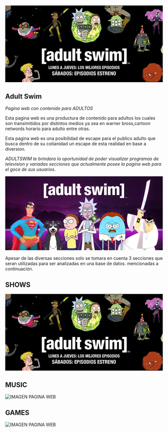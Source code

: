 ![IMAGEN PAGINA WEB](https://github.com/LOBOSJOCELYN/miprimer.repositorio/blob/main/Warner-Channel.jpg)
## Adult Swim
_Pagina web con contenido para_  *ADULTOS*

Esta pagina web es una productura de contenido para adultos los cuales son transimitidos
por distintos medios ya sea en warner bross,cartoon networds horario para adulto entre otras.

Esta pagina web es una posibilidad de escape para el publico adulto que busca dentro de su cotianidad
un escape de esta realidad en base a diversion.

*ADULTSWIM*
_te brindara la oportunidad de poder visualizar programas de television y variadas secciones
que actualmente posee la pagina web para el goce de sus usuarios_.

![IMAGEN PAGINA WEB](https://github.com/LOBOSJOCELYN/miprimer.repositorio/blob/main/ADULT.jpg)

Apesar de las diversas secciones solo se tomara en cuenta  3 secciones que seran utilizadas para ser analizadas en una base de datos.
mencionadas a continuación.

## SHOWS
![IMAGEN PAGINA WEB](https://github.com/LOBOSJOCELYN/miprimer.repositorio/blob/main/Warner-Channel.jpg)



## MUSIC

![IMAGEN PAGINA WEB](https://github.com/LOBOSJOCELYN/miprimer.repositorio/blob/main/.jpg)


## GAMES
![IMAGEN PAGINA WEB](https://github.com/LOBOSJOCELYN/miprimer.repositorio/blob/main/.jpg)
